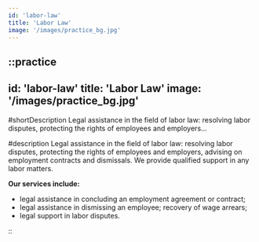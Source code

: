 ```yaml
---
id: 'labor-law'
title: 'Labor Law'
image: '/images/practice_bg.jpg'
---
```

::practice
---
id: 'labor-law'
title: 'Labor Law'
image: '/images/practice_bg.jpg'
---

#shortDescription
Legal assistance in the field of labor law: resolving labor disputes, protecting the rights of employees and employers...

#description
Legal assistance in the field of labor law: resolving labor disputes, protecting the rights of employees and employers, advising on employment contracts and dismissals. We provide qualified support in any labor matters.

**Our services include:**
- legal assistance in concluding an employment agreement or contract;
- legal assistance in dismissing an employee; recovery of wage arrears;
- legal support in labor disputes.

::
